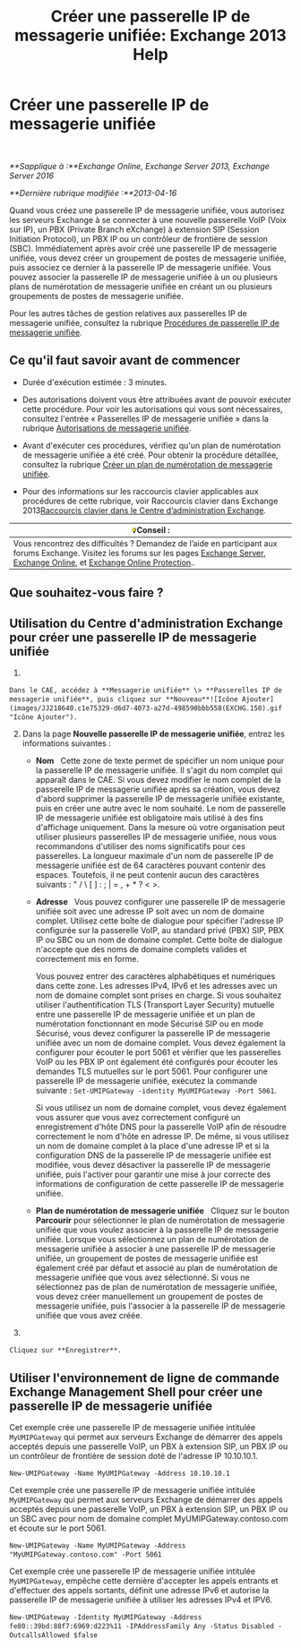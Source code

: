 ﻿---
title: 'Créer une passerelle IP de messagerie unifiée: Exchange 2013 Help'
TOCTitle: Créer une passerelle IP de messagerie unifiée
ms:assetid: 542d6b50-147b-4cec-b54d-61c7b8fc0fc7
ms:mtpsurl: https://technet.microsoft.com/fr-fr/library/Aa998045(v=EXCHG.150)
ms:contentKeyID: 50478214
ms.date: 04/24/2018
mtps_version: v=EXCHG.150
f1_keywords:
- Microsoft.Exchange.Management.SnapIn.Esm.Servers.UnifiedMessaging.CreateUMIPGatewayWizardForm.CreateUMIPGatewayWizardPage
ms.translationtype: HT
---

# Créer une passerelle IP de messagerie unifiée

 

_**Sapplique à :**Exchange Online, Exchange Server 2013, Exchange Server 2016_

_**Dernière rubrique modifiée :**2013-04-16_

Quand vous créez une passerelle IP de messagerie unifiée, vous autorisez les serveurs Exchange à se connecter à une nouvelle passerelle VoIP (Voix sur IP), un PBX (Private Branch eXchange) à extension SIP (Session Initiation Protocol), un PBX IP ou un contrôleur de frontière de session (SBC). Immédiatement après avoir créé une passerelle IP de messagerie unifiée, vous devez créer un groupement de postes de messagerie unifiée, puis associez ce dernier à la passerelle IP de messagerie unifiée. Vous pouvez associer la passerelle IP de messagerie unifiée à un ou plusieurs plans de numérotation de messagerie unifiée en créant un ou plusieurs groupements de postes de messagerie unifiée.

Pour les autres tâches de gestion relatives aux passerelles IP de messagerie unifiée, consultez la rubrique [Procédures de passerelle IP de messagerie unifiée](um-ip-gateway-procedures-exchange-2013-help.md).

## Ce qu'il faut savoir avant de commencer

  - Durée d'exécution estimée : 3 minutes.

  - Des autorisations doivent vous être attribuées avant de pouvoir exécuter cette procédure. Pour voir les autorisations qui vous sont nécessaires, consultez l'entrée « Passerelles IP de messagerie unifiée » dans la rubrique [Autorisations de messagerie unifiée](unified-messaging-permissions-exchange-2013-help.md).

  - Avant d'exécuter ces procédures, vérifiez qu'un plan de numérotation de messagerie unifiée a été créé. Pour obtenir la procédure détaillée, consultez la rubrique [Créer un plan de numérotation de messagerie unifiée](create-a-um-dial-plan-exchange-2013-help.md).

  - Pour des informations sur les raccourcis clavier applicables aux procédures de cette rubrique, voir Raccourcis clavier dans Exchange 2013[Raccourcis clavier dans le Centre d’administration Exchange](keyboard-shortcuts-in-the-exchange-admin-center-exchange-online-protection-help.md).

<table>
<thead>
<tr class="header">
<th><img src="images/Bb125224.tip(EXCHG.150).gif" title="Conseil" alt="Conseil" />Conseil :</th>
</tr>
</thead>
<tbody>
<tr class="odd">
<td>Vous rencontrez des difficultés ? Demandez de l’aide en participant aux forums Exchange. Visitez les forums sur les pages <a href="https://go.microsoft.com/fwlink/p/?linkid=60612">Exchange Server</a>, <a href="https://go.microsoft.com/fwlink/p/?linkid=267542">Exchange Online</a>, et <a href="https://go.microsoft.com/fwlink/p/?linkid=285351">Exchange Online Protection</a>..</td>
</tr>
</tbody>
</table>


## Que souhaitez-vous faire ?

## Utilisation du Centre d'administration Exchange pour créer une passerelle IP de messagerie unifiée

1.  
    
    Dans le CAE, accédez à **Messagerie unifiée** \> **Passerelles IP de messagerie unifiée**, puis cliquez sur **Nouveau**![Icône Ajouter](images/JJ218640.c1e75329-d6d7-4073-a27d-498590bbb558(EXCHG.150).gif "Icône Ajouter").

2.  Dans la page **Nouvelle passerelle IP de messagerie unifiée**, entrez les informations suivantes :
    
      - **Nom**   Cette zone de texte permet de spécifier un nom unique pour la passerelle IP de messagerie unifiée. Il s'agit du nom complet qui apparaît dans le CAE. Si vous devez modifier le nom complet de la passerelle IP de messagerie unifiée après sa création, vous devez d'abord supprimer la passerelle IP de messagerie unifiée existante, puis en créer une autre avec le nom souhaité. Le nom de passerelle IP de messagerie unifiée est obligatoire mais utilisé à des fins d'affichage uniquement. Dans la mesure où votre organisation peut utiliser plusieurs passerelles IP de messagerie unifiée, nous vous recommandons d'utiliser des noms significatifs pour ces passerelles. La longueur maximale d'un nom de passerelle IP de messagerie unifiée est de 64 caractères pouvant contenir des espaces. Toutefois, il ne peut contenir aucun des caractères suivants : " / \\ \[ \] : ; | = , + \* ? \< \>.
    
      - **Adresse**   Vous pouvez configurer une passerelle IP de messagerie unifiée soit avec une adresse IP soit avec un nom de domaine complet. Utilisez cette boîte de dialogue pour spécifier l'adresse IP configurée sur la passerelle VoIP, au standard privé (PBX) SIP, PBX IP ou SBC ou un nom de domaine complet. Cette boîte de dialogue n'accepte que des noms de domaine complets valides et correctement mis en forme.
        
        Vous pouvez entrer des caractères alphabétiques et numériques dans cette zone. Les adresses IPv4, IPv6 et les adresses avec un nom de domaine complet sont prises en charge. Si vous souhaitez utiliser l'authentification TLS (Transport Layer Security) mutuelle entre une passerelle IP de messagerie unifiée et un plan de numérotation fonctionnant en mode Sécurisé SIP ou en mode Sécurisé, vous devez configurer la passerelle IP de messagerie unifiée avec un nom de domaine complet. Vous devez également la configurer pour écouter le port 5061 et vérifier que les passerelles VoIP ou les PBX IP ont également été configurés pour écouter les demandes TLS mutuelles sur le port 5061. Pour configurer une passerelle IP de messagerie unifiée, exécutez la commande suivante : `Set-UMIPGateway -identity MyUMIPGateway -Port 5061`.
        
        Si vous utilisez un nom de domaine complet, vous devez également vous assurer que vous avez correctement configuré un enregistrement d'hôte DNS pour la passerelle VoIP afin de résoudre correctement le nom d'hôte en adresse IP. De même, si vous utilisez un nom de domaine complet à la place d'une adresse IP et si la configuration DNS de la passerelle IP de messagerie unifiée est modifiée, vous devez désactiver la passerelle IP de messagerie unifiée, puis l'activer pour garantir une mise à jour correcte des informations de configuration de cette passerelle IP de messagerie unifiée.
    
      - **Plan de numérotation de messagerie unifiée**   Cliquez sur le bouton **Parcourir** pour sélectionner le plan de numérotation de messagerie unifiée que vous voulez associer à la passerelle IP de messagerie unifiée. Lorsque vous sélectionnez un plan de numérotation de messagerie unifiée à associer à une passerelle IP de messagerie unifiée, un groupement de postes de messagerie unifiée est également créé par défaut et associé au plan de numérotation de messagerie unifiée que vous avez sélectionné. Si vous ne sélectionnez pas de plan de numérotation de messagerie unifiée, vous devez créer manuellement un groupement de postes de messagerie unifiée, puis l'associer à la passerelle IP de messagerie unifiée que vous avez créée.

3.  
    
    Cliquez sur **Enregistrer**.

## Utiliser l'environnement de ligne de commande Exchange Management Shell pour créer une passerelle IP de messagerie unifiée

Cet exemple crée une passerelle IP de messagerie unifiée intitulée `MyUMIPGateway` qui permet aux serveurs Exchange de démarrer des appels acceptés depuis une passerelle VoIP, un PBX à extension SIP, un PBX IP ou un contrôleur de frontière de session doté de l'adresse IP 10.10.10.1.

    New-UMIPGateway -Name MyUMIPGateway -Address 10.10.10.1

Cet exemple crée une passerelle IP de messagerie unifiée intitulée `MyUMIPGateway` qui permet aux serveurs Exchange de démarrer des appels acceptés depuis une passerelle VoIP, un PBX à extension SIP, un PBX IP ou un SBC avec pour nom de domaine complet MyUMIPGateway.contoso.com et écoute sur le port 5061.

    New-UMIPGateway -Name MyUMIPGateway -Address "MyUMIPGateway.contoso.com" -Port 5061

Cet exemple crée une passerelle IP de messagerie unifiée intitulée `MyUMIPGateway`, empêche cette dernière d'accepter les appels entrants et d'effectuer des appels sortants, définit une adresse IPv6 et autorise la passerelle IP de messagerie unifiée à utiliser les adresses IPv4 et IPV6.

    New-UMIPGateway -Identity MyUMIPGateway -Address fe80::39bd:88f7:6969:d223%11 -IPAddressFamily Any -Status Disabled -OutcallsAllowed $false

